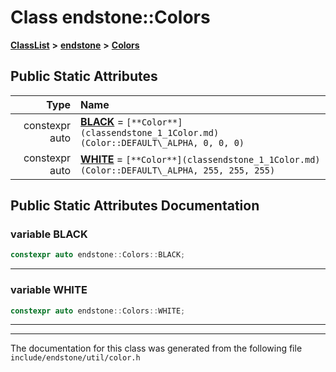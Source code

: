 

# Class endstone::Colors



[**ClassList**](annotated.md) **>** [**endstone**](namespaceendstone.md) **>** [**Colors**](classendstone_1_1Colors.md)




























## Public Static Attributes

| Type | Name |
| ---: | :--- |
|  constexpr auto | [**BLACK**](#variable-black)   = `[**Color**](classendstone_1_1Color.md)(Color::DEFAULT\_ALPHA, 0, 0, 0)`<br> |
|  constexpr auto | [**WHITE**](#variable-white)   = `[**Color**](classendstone_1_1Color.md)(Color::DEFAULT\_ALPHA, 255, 255, 255)`<br> |










































## Public Static Attributes Documentation




### variable BLACK 

```C++
constexpr auto endstone::Colors::BLACK;
```




<hr>



### variable WHITE 

```C++
constexpr auto endstone::Colors::WHITE;
```




<hr>

------------------------------
The documentation for this class was generated from the following file `include/endstone/util/color.h`

